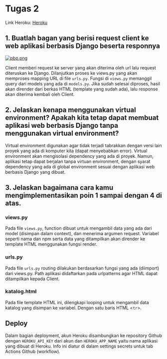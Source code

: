 # Tugas 2

Link Heroku: [Heroku](https://katalog-shafanajwa.herokuapp.com/katalog)

## 1. Buatlah bagan yang berisi request client ke web aplikasi berbasis Django beserta responnya

[![pbp.png](https://i.postimg.cc/FFd6Ctyz/pbp.png)](https://postimg.cc/XXWxXzD6)

Client memberi request ke server yang akan diterima oleh url lalu request diteruskan ke Django. Dilanjutkan proses ke views.py yang akan memproses mapping URL di file `urls.py`. Fungsi di `views.py` memanggil query dari models yang ada di `models.py`. Jika sudah selesai diproses, hasil akan dirender dari berkas HTML (template yang sudah ada), lalu response akan diterima kembali oleh Client.

## 2. Jelaskan kenapa menggunakan virtual environment? Apakah kita tetap dapat membuat aplikasi web berbasis Django tanpa menggunakan virtual environment?

Virtual environment digunakan agar tidak terjadi tabrakkan dengan versi lain proyek yang ada di komputer kita (dapat menyebabkan error). Virtual environment akan mengisolasi dependency yang ada di proyek. Namun, aplikasi tetap dapat berjalan tanpa virtuan environment, dengan syarat dependency yang ada di global environment sesuai dengan aplikasi web berbasis Django yang dibuat.

## 3. Jelaskan bagaimana cara kamu mengimplementasikan poin 1 sampai dengan 4 di atas.

### views.py
Pada file `views.py`, function dibuat untuk mengambil data yang ada dari model (disimpan dalam context), dan menerima argumen request. Variabel seperti nama dan npm serta data yang ditampilkan akan dirender ke template HTML menggunakan fungsi render.

### urls.py
Pada file `urls.py` routing dilakukan berdasarkan fungsi yang ada (diimport) dari views.py. Path aplikasi didaftarkan pada urlpatterns agar HTML dapat ditampilkan kepada Client.

### katalog.html
Pada file template HTML ini, dilengkapi looping untuk mengambil data katalog yang disimpan ke variabel. Dengan satu baris HTML <`tr`>.

## Deploy
Dalam bagian deployment, akun Heroku disambungkan ke repository Github dengan `HEROKU_API_KEY` dari akun dan `HEROKU_APP_NAME` yaitu nama aplikasi yang dibuat di Heroku. Info ini diatur di dalam settings secrets untuk tab Actions Github (workflow).

